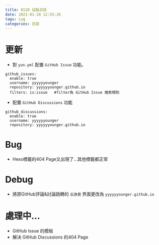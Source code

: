 ```yaml
---
title: 0120 站點日誌
date: 2021-01-20 12:55:26
tags: Log
categories: 日誌
---
```


# 更新

* 對 `yun.yml` 配置 `GitHub Issue` 功能。
```
github_issues:
  enable: true
  username: yyyyyyounger
  repository: yyyyyyounger.github.io
  filters: is:issue   #filter為 GitHub Issue 搜索規則
```
* 配置 `GitHub Discussions` 功能
```
github_discussions:
  enable: true
  username: yyyyyyounger
  repository: yyyyyyounger.github.io
```

# Bug

* Hexo標籤的404 Page又出現了...其他標籤都正常

# Debug

* 將原GitHub評論&討論跳轉的 `云游君` 界面更改為 `yyyyyyounger.github.io`

# 處理中...

* GitHub Issue 的模板
* 解决 GitHub Discussions 的404 Page
